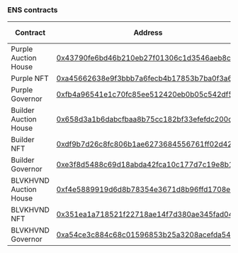 ### ENS contracts

| Contract               | Address                                                                                                        | Chain ID |
| ---------------------- | -------------------------------------------------------------------------------------------------------------- | -------- |
| Purple Auction House   | [0x43790fe6bd46b210eb27f01306c1d3546aeb8c1b](https://onceupon.gg/0x43790fe6bd46b210eb27f01306c1d3546aeb8c1b:0) | 1        |
| Purple NFT             | [0xa45662638e9f3bbb7a6fecb4b17853b7ba0f3a60](https://onceupon.gg/0xa45662638e9f3bbb7a6fecb4b17853b7ba0f3a60:0) | 1        |
| Purple Governor        | [0xfb4a96541e1c70fc85ee512420eb0b05c542df57](https://onceupon.gg/0xfb4a96541e1c70fc85ee512420eb0b05c542df57:0) | 1        |
| Builder Auction House  | [0x658d3a1b6dabcfbaa8b75cc182bf33efefdc200d](https://onceupon.gg/0x658d3a1b6dabcfbaa8b75cc182bf33efefdc200d:0) | 1        |
| Builder NFT            | [0xdf9b7d26c8fc806b1ae6273684556761ff02d422](https://onceupon.gg/0xdf9b7d26c8fc806b1ae6273684556761ff02d422:0) | 1        |
| Builder Governor       | [0xe3f8d5488c69d18abda42fca10c177d7c19e8b1a](https://onceupon.gg/0xe3f8d5488c69d18abda42fca10c177d7c19e8b1a:0) | 1        |
| BLVKHVND Auction House | [0xf4e5889919d6d8b78354e3671d8b96ffd1708e52](https://onceupon.gg/0xf4e5889919d6d8b78354e3671d8b96ffd1708e52:0) | 1        |
| BLVKHVND NFT           | [0x351ea1a718521f22718ae14f7d380ae345fad043](https://onceupon.gg/0x351ea1a718521f22718ae14f7d380ae345fad043:0) | 1        |
| BLVKHVND Governor      | [0xa54ce3c884c68c01596853b25a3208acefda540e](https://onceupon.gg/0xa54ce3c884c68c01596853b25a3208acefda540e:0) | 1        |
